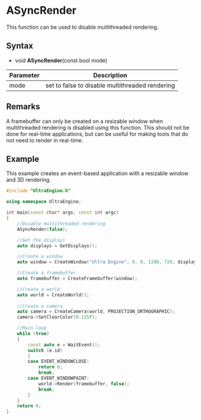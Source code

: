 # ASyncRender

This function can be used to disable multithreaded rendering.

## Syntax

- void **ASyncRender**(const bool mode)

| Parameter | Description |
|---|---|
| mode | set to false to disable multithreaded rendering |

## Remarks

A framebuffer can only be created on a resizable window when multithreaded rendering is disabled using this function. This should not be done for real-time applications, but can be useful for making tools that do not need to render in real-time.

## Example

This example creates an event-based application with a resizable window and 3D rendering.

```c++
#include "UltraEngine.h"

using namespace UltraEngine;

int main(const char* args, const int argc)
{
    //Disable multithreaded rendering
    ASyncRender(false);

    //Get the displays
    auto displays = GetDisplays();

    //Create a window
    auto window = CreateWindow("Ultra Engine", 0, 0, 1280, 720, displays[0], WINDOW_RESIZABLE | WINDOW_TITLEBAR | WINDOW_CENTER);

    //Create a framebuffer
    auto framebuffer = CreateFramebuffer(window);

    //Create a world
    auto world = CreateWorld();
    
    //Create a camera
    auto camera = CreateCamera(world, PROJECTION_ORTHOGRAPHIC);
    camera->SetClearColor(0.125f);

    //Main loop
    while (true)
    {
        const auto e = WaitEvent();
        switch (e.id)
        {
        case EVENT_WINDOWCLOSE:
            return 0;
            break;
        case EVENT_WINDOWPAINT:
            world->Render(framebuffer, false);
            break;
        }
    }
    return 0;
}
```
